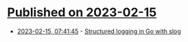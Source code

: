 # [Published on 2023-02-15](index.md)

* [2023-02-15, 07:41:45](https://lobste.rs/s/hdwu80/structured_logging_go_with_slog) - [Structured logging in Go with slog](https://mrkaran.dev/posts/structured-logging-in-go-with-slog/)
